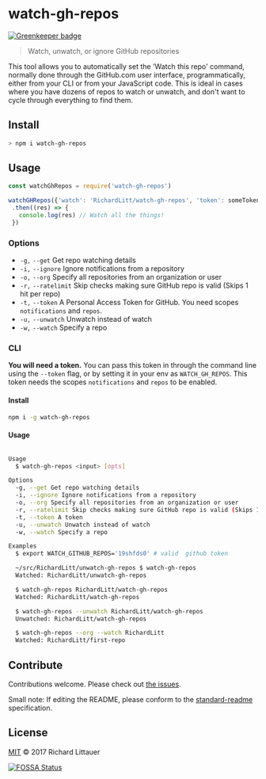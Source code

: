 # watch-gh-repos

[![Greenkeeper badge](https://badges.greenkeeper.io/RichardLitt/watch-gh-repos.svg)](https://greenkeeper.io/)

> Watch, unwatch, or ignore GitHub repositories

This tool allows you to automatically set the 'Watch this repo' command, normally done through the GitHub.com user interface, programmatically, either from your CLI or from your JavaScript code. This is ideal in cases where you have dozens of repos to watch or unwatch, and don't want to cycle through everything to find them.

## Install

```sh
> npm i watch-gh-repos
```

## Usage

```js
const watchGhRepos = require('watch-gh-repos')

watchGHRepos({'watch': 'RichardLitt/watch-gh-repos', 'token': someToken})
 .then((res) => {
   console.log(res) // Watch all the things!
 })
```

### Options

- `-g,` `--get` Get repo watching details
- `-i,` `--ignore` Ignore notifications from a repository
- `-o,` `--org` Specify all repositories from an organization or user
- `-r,` `--ratelimit` Skip checks making sure GitHub repo is valid (Skips 1 hit per repo)
- `-t,` `--token` A Personal Access Token for GitHub. You need scopes `notifications` and `repos`.
- `-u,` `--unwatch` Unwatch instead of watch
- `-w,` `--watch` Specify a repo

### CLI

**You will need a token.** You can pass this token in through the command line using the `--token` flag, or by setting it in your env as `WATCH_GH_REPOS`. This token needs the scopes `notifications` and `repos` to be enabled.

#### Install

```sh
npm i -g watch-gh-repos
```

#### Usage
```sh

Usage
  $ watch-gh-repos <input> [opts]

Options
  -g, --get Get repo watching details
  -i, --ignore Ignore notifications from a repository
  -o, --org Specify all repositories from an organization or user
  -r, --ratelimit Skip checks making sure GitHub repo is valid (Skips 1 hit per repo)
  -t, --token A token
  -u, --unwatch Unwatch instead of watch
  -w, --watch Specify a repo

Examples
  $ export WATCH_GITHUB_REPOS='19shfds0' # valid  github token

  ~/src/RichardLitt/unwatch-gh-repos $ watch-gh-repos
  Watched: RichardLitt/unwatch-gh-repos

  $ watch-gh-repos RichardLitt/watch-gh-repos
  Watched: RichardLitt/watch-gh-repos

  $ watch-gh-repos --unwatch RichardLitt/watch-gh-repos
  Unwatched: RichardLitt/watch-gh-repos

  $ watch-gh-repos --org --watch RichardLitt
  Watched: RichardLitt/first-repo
```

## Contribute

Contributions welcome. Please check out [the issues](https://github.com/RichardLitt/watch-gh-repos/issues).

Small note: If editing the README, please conform to the [standard-readme](https://github.com/RichardLitt/standard-readme) specification.

## License

[MIT](LICENSE) © 2017 Richard Littauer


[![FOSSA Status](https://app.fossa.io/api/projects/git%2Bgithub.com%2FRichardLitt%2Fwatch-gh-repos.svg?type=large)](https://app.fossa.io/projects/git%2Bgithub.com%2FRichardLitt%2Fwatch-gh-repos?ref=badge_large)